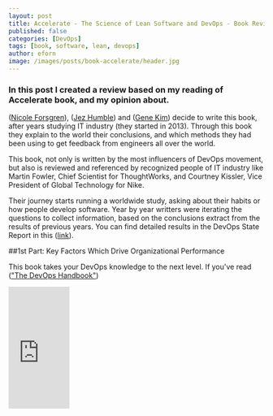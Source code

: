 ```yaml
---
layout: post
title: Accelerate - The Science of Lean Software and DevOps - Book Review
published: false
categories: [DevOps]
tags: [book, software, lean, devops]
author: eforn
image: /images/posts/book-accelerate/header.jpg
---
```


### In this post I created a review based on my reading of Accelerate book, and my opinion about.

([Nicole Forsgren](https://nicolefv.com)), ([Jez Humble](https://www.linkedin.com/in/jez-humble)) and ([Gene Kim](https://www.linkedin.com/in/realgenekim)) decide to write this book, after years studying IT industry (they started in 2013). Through this book they explain to the world their conclusions, and which methods they had been using to get feedback from engineers all over the world.

This book, not only is written by the most influencers of DevOps movement, but also is reviewed and referenced by recognized people of IT industry like Martin Fowler, Chief Scientist for ThoughtWorks, and Courtney Kissler, Vice President of Global Technology for Nike.

Their journey starts running a worldwide study, asking about their habits or how people develop software. Year by year writters were iterating the questions to collect information, based on the conclusions extract from the results of previous years. You can find detailed results in the DevOps State Report in this ([link](https://itrevolution.com/devops-research/)).

##1st Part: Key Factors Which Drive Organizational Performance

This book takes your DevOps knowledge to the next level. If you've read (["The DevOps Handbook"](https://www.amazon.es/gp/product/1942788002/ref=as_li_tl?ie=UTF8&tag=10dc87-21&camp=3638&creative=24630&linkCode=as2&creativeASIN=1942788002&linkId=b9e2ac993cb0d08367a63fc865d4c8b6))


<iframe style="width:120px;height:240px;" marginwidth="0" marginheight="0" scrolling="no" frameborder="0" src="https://rcm-eu.amazon-adsystem.com/e/cm?ref=tf_til&t=10dc87-21&m=amazon&o=30&p=8&l=as1&IS1=1&asins=1942788339&linkId=da62ffcbb9e8e8c44a291764e38ba07d&bc1=FFFFFF&lt1=_top&fc1=333333&lc1=0066C0&bg1=FFFFFF&f=ifr">
</iframe>